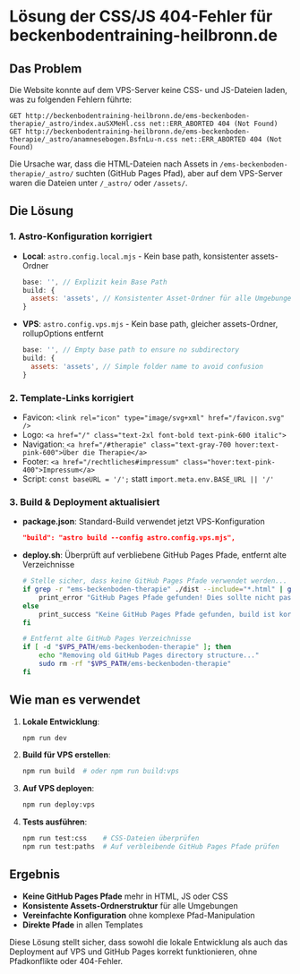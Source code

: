 # Lösung der CSS/JS 404-Fehler für beckenbodentraining-heilbronn.de

## Das Problem

Die Website konnte auf dem VPS-Server keine CSS- und JS-Dateien laden, was zu folgenden Fehlern führte:

```
GET http://beckenbodentraining-heilbronn.de/ems-beckenboden-therapie/_astro/index.auSXMeHl.css net::ERR_ABORTED 404 (Not Found)
GET http://beckenbodentraining-heilbronn.de/ems-beckenboden-therapie/_astro/anamnesebogen.BsfnLu-n.css net::ERR_ABORTED 404 (Not Found)
```

Die Ursache war, dass die HTML-Dateien nach Assets in `/ems-beckenboden-therapie/_astro/` suchten (GitHub Pages Pfad), aber auf dem VPS-Server waren die Dateien unter `/_astro/` oder `/assets/`.

## Die Lösung

### 1. Astro-Konfiguration korrigiert

- **Local**: `astro.config.local.mjs` - Kein base path, konsistenter assets-Ordner

  ```javascript
  base: '', // Explizit kein Base Path
  build: {
    assets: 'assets', // Konsistenter Asset-Ordner für alle Umgebungen
  }
  ```

- **VPS**: `astro.config.vps.mjs` - Kein base path, gleicher assets-Ordner, rollupOptions entfernt
  ```javascript
  base: '', // Empty base path to ensure no subdirectory
  build: {
    assets: 'assets', // Simple folder name to avoid confusion
  }
  ```

### 2. Template-Links korrigiert

- Favicon: `<link rel="icon" type="image/svg+xml" href="/favicon.svg" />`
- Logo: `<a href="/" class="text-2xl font-bold text-pink-600 italic">`
- Navigation: `<a href="/#therapie" class="text-gray-700 hover:text-pink-600">Über die Therapie</a>`
- Footer: `<a href="/rechtliches#impressum" class="hover:text-pink-400">Impressum</a>`
- Script: `const baseURL = '/';` statt `import.meta.env.BASE_URL || '/'`

### 3. Build & Deployment aktualisiert

- **package.json**: Standard-Build verwendet jetzt VPS-Konfiguration

  ```json
  "build": "astro build --config astro.config.vps.mjs",
  ```

- **deploy.sh**: Überprüft auf verbliebene GitHub Pages Pfade, entfernt alte Verzeichnisse

  ```bash
  # Stelle sicher, dass keine GitHub Pages Pfade verwendet werden...
  if grep -r "ems-beckenboden-therapie" ./dist --include="*.html" | grep -v "grep"; then
      print_error "GitHub Pages Pfade gefunden! Dies sollte nicht passieren."
  else
      print_success "Keine GitHub Pages Pfade gefunden, build ist korrekt."
  fi

  # Entfernt alte GitHub Pages Verzeichnisse
  if [ -d "$VPS_PATH/ems-beckenboden-therapie" ]; then
      echo "Removing old GitHub Pages directory structure..."
      sudo rm -rf "$VPS_PATH/ems-beckenboden-therapie"
  fi
  ```

## Wie man es verwendet

1. **Lokale Entwicklung**:

   ```bash
   npm run dev
   ```

2. **Build für VPS erstellen**:

   ```bash
   npm run build  # oder npm run build:vps
   ```

3. **Auf VPS deployen**:

   ```bash
   npm run deploy:vps
   ```

4. **Tests ausführen**:
   ```bash
   npm run test:css    # CSS-Dateien überprüfen
   npm run test:paths  # Auf verbleibende GitHub Pages Pfade prüfen
   ```

## Ergebnis

- **Keine GitHub Pages Pfade** mehr in HTML, JS oder CSS
- **Konsistente Assets-Ordnerstruktur** für alle Umgebungen
- **Vereinfachte Konfiguration** ohne komplexe Pfad-Manipulation
- **Direkte Pfade** in allen Templates

Diese Lösung stellt sicher, dass sowohl die lokale Entwicklung als auch das Deployment auf VPS und GitHub Pages korrekt funktionieren, ohne Pfadkonflikte oder 404-Fehler.
